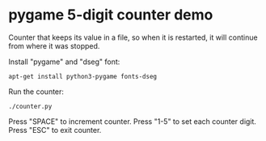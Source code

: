 # pygame 5-digit counter demo

Counter that keeps its value in a file,
so when it is restarted, it will continue from where
it was stopped.

Install "pygame" and "dseg" font:

    apt-get install python3-pygame fonts-dseg

Run the counter:

    ./counter.py

Press "SPACE" to increment counter.
Press "1-5" to set each counter digit.
Press "ESC" to exit counter.
